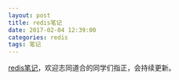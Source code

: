 ```yaml
---
layout: post
title: redis笔记
date: 2017-02-04 12:39:00
categories: redis
tags: 笔记
---
```

[redis笔记](https://github.com/LiangZiGe/redis/blob/master/README.md)，欢迎志同道合的同学们指正，会持续更新。
